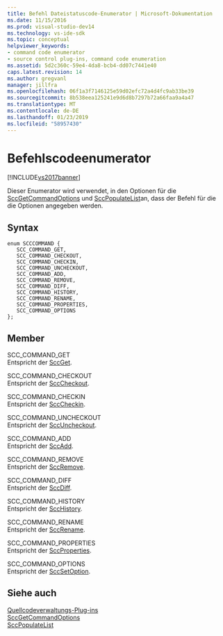 ```yaml
---
title: Befehl Dateistatuscode-Enumerator | Microsoft-Dokumentation
ms.date: 11/15/2016
ms.prod: visual-studio-dev14
ms.technology: vs-ide-sdk
ms.topic: conceptual
helpviewer_keywords:
- command code enumerator
- source control plug-ins, command code enumeration
ms.assetid: 5d2c360c-59e4-4da8-bcb4-dd07c7441e40
caps.latest.revision: 14
ms.author: gregvanl
manager: jillfra
ms.openlocfilehash: 06f1a3f7146125e59d02efc72a4d4fc9ab33be39
ms.sourcegitcommit: 8b538eea125241e9d6d8b7297b72a66faa9a4a47
ms.translationtype: MT
ms.contentlocale: de-DE
ms.lasthandoff: 01/23/2019
ms.locfileid: "58957430"
---
```

# <a name="command-code-enumerator"></a>Befehlscodeenumerator
[!INCLUDE[vs2017banner](../includes/vs2017banner.md)]

Dieser Enumerator wird verwendet, in den Optionen für die [SccGetCommandOptions](../extensibility/sccgetcommandoptions-function.md) und [SccPopulateList](../extensibility/sccpopulatelist-function.md)an, dass der Befehl für die die Optionen angegeben werden.  
  
## <a name="syntax"></a>Syntax  
  
```  
enum SCCCOMMAND {  
   SCC_COMMAND_GET,  
   SCC_COMMAND_CHECKOUT,  
   SCC_COMMAND_CHECKIN,  
   SCC_COMMAND_UNCHECKOUT,  
   SCC_COMMAND_ADD,  
   SCC_COMMAND_REMOVE,  
   SCC_COMMAND_DIFF,  
   SCC_COMMAND_HISTORY,  
   SCC_COMMAND_RENAME,  
   SCC_COMMAND_PROPERTIES,  
   SCC_COMMAND_OPTIONS  
};  
```  
  
## <a name="members"></a>Member  
 SCC_COMMAND_GET  
 Entspricht der [SccGet](../extensibility/sccget-function.md).  
  
 SCC_COMMAND_CHECKOUT  
 Entspricht der [SccCheckout](../extensibility/scccheckout-function.md).  
  
 SCC_COMMAND_CHECKIN  
 Entspricht der [SccCheckin](../extensibility/scccheckin-function.md).  
  
 SCC_COMMAND_UNCHECKOUT  
 Entspricht der [SccUncheckout](../extensibility/sccuncheckout-function.md).  
  
 SCC_COMMAND_ADD  
 Entspricht der [SccAdd](../extensibility/sccadd-function.md).  
  
 SCC_COMMAND_REMOVE  
 Entspricht der [SccRemove](../extensibility/sccremove-function.md).  
  
 SCC_COMMAND_DIFF  
 Entspricht der [SccDiff](../extensibility/sccdiff-function.md).  
  
 SCC_COMMAND_HISTORY  
 Entspricht der [SccHistory](../extensibility/scchistory-function.md).  
  
 SCC_COMMAND_RENAME  
 Entspricht der [SccRename](../extensibility/sccrename-function.md).  
  
 SCC_COMMAND_PROPERTIES  
 Entspricht der [SccProperties](../extensibility/sccproperties-function.md).  
  
 SCC_COMMAND_OPTIONS  
 Entspricht der [SccSetOption](../extensibility/sccsetoption-function.md).  
  
## <a name="see-also"></a>Siehe auch  
 [Quellcodeverwaltungs-Plug-ins](../extensibility/source-control-plug-ins.md)   
 [SccGetCommandOptions](../extensibility/sccgetcommandoptions-function.md)   
 [SccPopulateList](../extensibility/sccpopulatelist-function.md)
